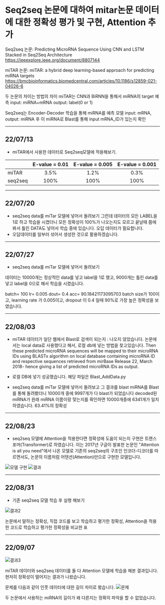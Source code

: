 # Seq2seq 논문에 대하여 mitar논문 데이터에 대한 정확성 평가 및 구현, Attention 추가

Seq2seq 논문: Predicting MicroRNA Sequence Using CNN and LSTM Stacked in Seq2Seq Architecture
https://ieeexplore.ieee.org/document/8807144

miTAR 논문: miTAR: a hybrid deep learning-based approach for predicting miRNA targets
https://bmcbioinformatics.biomedcentral.com/articles/10.1186/s12859-021-04026-6

두 논문의 차이는 방법의 차이
miTAR는 CNN과 BiRNN을 통해서 miRNA의 target 예측
input: miRNA+mRNA output: label(0 or 1)

Seq2seq는 Encoder-Decoder 학습을 통해 miRNA를 예측
모델 input: mRNA, output: miRNA
후 이 miRNA로 Blast를 통해 input mRNA_ID가 있는지 확인
***
## 22/07/13
- miTAR에서 사용한 데이터로 Seq2seq모델에 적용해보기.  
 
||E-value = 0.01|E-value = 0.005|E-value = 0.001|
|------|:---:|:---:|:---:|
|miTAR|3.5%|1.2%|0.3%|
|seq2seq|100% |100% |100%|
***
## 22/07/20
- seq2seq data를 miTar 모델에 넣어서 돌려보기
그런데 데이터의 모든 LABEL을 1로 하고 학습을 시켰더니 모든 정확성이 100%가 나오는지도 모르고 끝날때 쯤에 봐서 틀린 DATA도 넣어서 학습 중에 있습니다.
오답 데이터가 필요합니다.
- 오답데이터를 일부러 섞어서 생성한 것으로 활용하겠습니다.

***
## 22/07/27
- seq2seq data를 miTar 모델에 넣어서 돌려보기

데이터는 10000개는 정상적인 data를 넣고 label을 1로 했고,
9000개는 틀린 data를 넣고 label을 0으로 해서 학습을 시켰습니다.

batch= 100 lr= 0.005 dout= 0.4 acc= 90.18421173095703
batch size가 100이고, learning rate 가 0.005이고, dropout 이 0.4 일때 90%로 가장 높은 정확성을 보였습니다.

***
## 22/08/03
- miTAR 데이터가 일단 웹에서 Blast로 검색이 되는지
: 나오지 않았습니다. 논문에서는 local data로 사용했다고 해서, 로컬 db에 넣는 방법을 찾고있습니다.
 Then these predicted microRNA sequences will be mapped to their microRNA IDs using BLASTx algorithm on local database containing microRNA ID and respective sequences retrieved from mirBase Release 22, March 2018- hence giving a list of predicted microRNA IDs as output.
 - 로컬 DB에 넣기 성공했습니다. 해당 파일은 Blast_AddData.py
 
- seq2seq data를 miTar 모델에 넣어서 돌려보고 그 결과를 blast
 miRNA를 Blast를 통해 돌려봤더니 10000개 중에 9997개가 다 blast가 되었습니다
 decoded된 miRNA가 원래 miRNA 이름이랑 맞는지를 확인하면 10000개중에 6341개가 일치하였습니다. 63.41%의 정확성

***
## 22/08/23
- seq2seq 모델에 Attention을 적용한다면 정확성에 도움이 되는지
구현은 트랜스포머(Transformer)로 하였습니다. 이는 2017년 구글이 발표한 논문인 "Attention is all you need"에서 나온 모델로 기존의 seq2seq의 구조인 인코더-디코더를 따르면서도, 논문의 이름처럼 어텐션(Attention)만으로 구현한 모델입니다.

![모델 구현](https://user-images.githubusercontent.com/101859033/208854428-ae917935-dce2-44e7-8a40-095660d6df22.png)
![결과](https://user-images.githubusercontent.com/101859033/208854511-b3f6e1fb-4346-46d9-9b51-798e06c1c15d.png)

***
## 22/08/31
- 기존 seq2seq 모델 학습 후 실행 해보기

![결과2](https://user-images.githubusercontent.com/101859033/208855133-10f65f1d-ca44-48d4-bf1e-3b9220cce332.png)

논문에서 말하는 정확성, 직접 코드를 보고 학습하고 평가한 정확성, Attention을 적용한 코드로 학습하고 평가한 정확성을 비교한 표

***
## 22/09/07

![결과3](https://user-images.githubusercontent.com/101859033/208855860-7d598f34-aa59-4888-b2b2-7f71ee234aa4.png)

miTAR 데이터와 seq2seq 데이터를 둘 다 Attention 모델에 학습을 해본 결과입니다.  
현저히 정확성이 떨어지는 결과가 나왔습니다.

문제를 다음과 같이 인풋 데이터에 대한 길이 차이로 봤습니다.
![문제](https://user-images.githubusercontent.com/101859033/208856234-cfdf8d6a-d418-4ab9-aab4-d68e9a05c6c7.png)

두 논문에서 사용하는 miRNA의 길이가 왜 다른지는 정확히 파악을 할 수 없었습니다.

